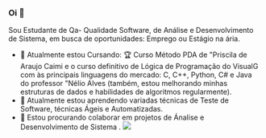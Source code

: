 ### Oi 👋
Sou Estudante de Qa- Qualidade Software, de Análise e Desenvolvimento de Sistema, em busca de oportunidades: Emprego ou Estágio na ária.
- 🔭 Atualmente estou Cursando: 🏆 Curso Método PDA de "Priscila de Araujo Caimi e o curso definitivo de Lógica de Programação do VisualG com às principais linguagens do mercado: C, C++, Python, C# e Java do professor "Nélio Alves (também, estou melhorando minhas estruturas de dados e habilidades de algoritmos regularmente).
- 🌱 Atualmente estou aprendendo variadas técnicas de Teste de Software, técnicas Ágeis e Automatizadas.
- 🤝 Estou procurando colaborar em projetos de Ánalise e Desenvolvimento de Sistema . 
[<img src="https://img.shields.io/badge/linkedin-%230077B5.svg?&style=for-the-badge&logo=linkedin&logoColor=white" />](https://www.linkedin.com/in/jandelson-coelho-74009218a/)
